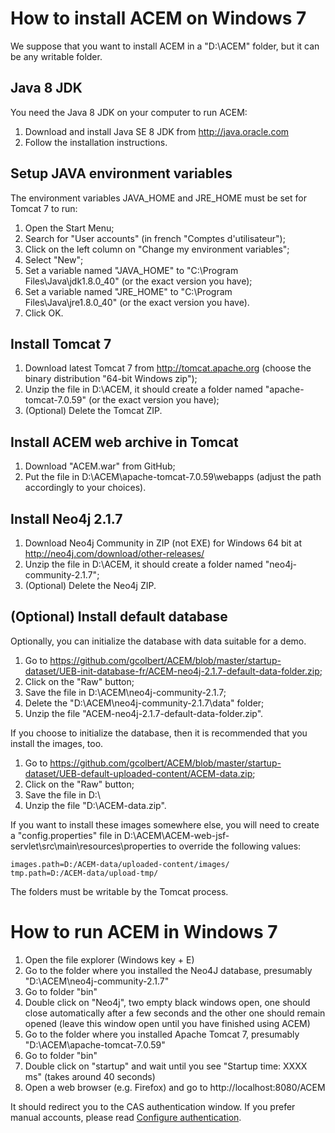 How to install ACEM on Windows 7
===

We suppose that you want to install ACEM in a "D:\ACEM" folder, but it can be any writable folder.

Java 8 JDK
---

You need the Java 8 JDK on your computer to run ACEM:

1. Download and install Java SE 8 JDK from http://java.oracle.com
2. Follow the installation instructions.

Setup JAVA environment variables
---

The environment variables JAVA_HOME and JRE_HOME must be set for Tomcat 7 to run:

1. Open the Start Menu;
2. Search for "User accounts" (in french "Comptes d'utilisateur");
3. Click on the left column on "Change my environment variables";
4. Select "New";
5. Set a variable named "JAVA_HOME" to "C:\Program Files\Java\jdk1.8.0_40" (or the exact version you have);
6. Set a variable named "JRE_HOME" to "C:\Program Files\Java\jre1.8.0_40" (or the exact version you have).
7. Click OK.

Install Tomcat 7
---

1. Download latest Tomcat 7 from http://tomcat.apache.org (choose the binary distribution "64-bit Windows zip");
2. Unzip the file in D:\ACEM, it should create a folder named "apache-tomcat-7.0.59" (or the exact version you have);
3. (Optional) Delete the Tomcat ZIP.

Install ACEM web archive in Tomcat
---

1. Download "ACEM.war" from GitHub;
2. Put the file in D:\ACEM\apache-tomcat-7.0.59\webapps (adjust the path accordingly to your choices).

Install Neo4j 2.1.7
---

1. Download Neo4j Community in ZIP (not EXE) for Windows 64 bit at http://neo4j.com/download/other-releases/
2. Unzip the file in D:\ACEM, it should create a folder named "neo4j-community-2.1.7";
3. (Optional) Delete the Neo4j ZIP.

(Optional) Install default database
---

Optionally, you can initialize the database with data suitable for a demo.

1. Go to https://github.com/gcolbert/ACEM/blob/master/startup-dataset/UEB-init-database-fr/ACEM-neo4j-2.1.7-default-data-folder.zip;
2. Click on the "Raw" button;
3. Save the file in D:\ACEM\neo4j-community-2.1.7;
4. Delete the "D:\ACEM\neo4j-community-2.1.7\data" folder;
5. Unzip the file "ACEM-neo4j-2.1.7-default-data-folder.zip".

If you choose to initialize the database, then it is recommended that you install the images, too.

1. Go to https://github.com/gcolbert/ACEM/blob/master/startup-dataset/UEB-default-uploaded-content/ACEM-data.zip;
2. Click on the "Raw" button;
3. Save the file in D:\
4. Unzip the file "D:\ACEM-data.zip".

If you want to install these images somewhere else, you will need to create a "config.properties" file in D:\ACEM\ACEM-web-jsf-servlet\src\main\resources\properties to override the following values:

    images.path=D:/ACEM-data/uploaded-content/images/
    tmp.path=D:/ACEM-data/upload-tmp/

The folders must be writable by the Tomcat process.

How to run ACEM in Windows 7
===

1. Open the file explorer (Windows key + E)
2. Go to the folder where you installed the Neo4J database, presumably "D:\ACEM\neo4j-community-2.1.7"
3. Go to folder "bin"
4. Double click on "Neo4j", two empty black windows open, one should close automatically after a few seconds and the other one should remain opened (leave this window open until you have finished using ACEM)
5. Go to the folder where you installed Apache Tomcat 7, presumably "D:\ACEM\apache-tomcat-7.0.59"
6. Go to folder "bin"
7. Double click on "startup" and wait until you see "Startup time: XXXX ms" (takes around 40 seconds)
8. Open a web browser (e.g. Firefox) and go to http://localhost:8080/ACEM

It should redirect you to the CAS authentication window. If you prefer manual accounts, please read [Configure authentication](configure-authentication.md).
